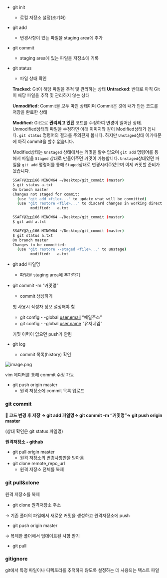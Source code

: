 - git init
    - 로컬 저장소 설정(초기화)
- git add
    - 변경사항이 있는 파일을 staging area에 추가
- git commit
    - staging area에 있는 파일을 저장소에 기록
- git status
    - 파일 상태 확인
    
    **Tracked**: Git이 해당 파일을 추적 및 관리하는 상태
    **Untracked**:  반대로 아직 Git이 해당 파일을 추적 및 관리하지 않는 상태
    
    **Unmodified:** Commit을 모두 마친 상태이며 Commit은 깃에 내가 만든 코드를 저장을 완료한 상태
    
    **Modified:** Git으로 **관리되고 있던** 코드를 수정하여 변경이 일어난 상태. Unmodified상태의 파일을 수정하면 아래 이미지와 같이 Modified상태가 됩니다. `git status` 명령어의 결과를 주의깊게 봅니다. 하지만 `Unstaged`상태 이기때문에 아직 commit을 할수 없습니다.
    
    Modified상태는 `Unstaged` 상태에서는 커밋을 할수 없으며 `git add` 명령어를 통해서 파일을 `Staged` 상태로 만들어주면 커밋이 가능합니다.
    `Unstaged`상태였던 파일을 `git add` 명령어를 통해 `Staged`상태로 변경시켜주었으며 이제 커밋할 준비가 됬습니다.
    
    ```bash
    SSAFY@2□□166 MINGW64 ~/Desktop/git_commit (master)
    $ git status a.txt
    On branch master
    Changes not staged for commit:
      (use "git add <file>..." to update what will be committed)
      (use "git restore <file>..." to discard changes in working directory)
            modified:   a.txt
    
    SSAFY@2□□166 MINGW64 ~/Desktop/git_commit (master)
    $ git add a.txt
    
    SSAFY@2□□166 MINGW64 ~/Desktop/git_commit (master)
    $ git status a.txt
    On branch master
    Changes to be committed:
      (use "git restore --staged <file>..." to unstage)
            modified:   a.txt
    ```
    
- git add 파일명
    - 파일을 staging area에 추가하기
- git commit -m “커밋명”
    - commit 생성하기
    
    첫 사용시 작성자 정보 설정해야 함
    
    - git config - -global [user.email](http://user.email) “메일주소”
    - git config - -global [user.name](http://user.name) “유저네임”
    
    커밋 이력이 없으면 push가 안됨
    
- git log
    - commit 목록(history) 확인

![image.png](https://prod-files-secure.s3.us-west-2.amazonaws.com/975a21d4-651f-4b75-80c5-fafc7cf08503/e4863798-bffe-4c15-90de-80e3e09331c7/image.png)

vim 에디터를 통해 commit 수정 가능

- git push origin master
    - 원격 저장소에 commit 목록 업로드

### git commit

**🌟 코드 변경 후 저장 → git add 파일명→ git commit -m “커밋명”→ git push origin master**

(상태 확인은 git status 파일명)

**원격저장소 - github**

- git pull origin master
    - 원격 저장소의 변경사항만을 받아옴
- git clone remote_repo_url
    - 원격 저장소 전체를 복제

### git pull&clone

원격 저장소를 복제

- git clone 원격저장소 주소

→ 기존 폴더의 파일에서 새로운 커밋을 생성하고 원격저장소에 push 

- git push origin master

→ 복제한 폴더에서 업데이트된 사항 받기

- git pull

### gitignore

git에서 특정 파일이나 디렉토리를 추적하지 않도록 설정하는 데 사용되는 텍스트 파일